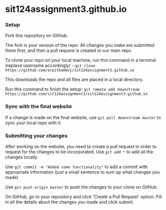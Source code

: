 # sit124assignment3.github.io

### Setup

Fork this repository on GitHub.

The fork is your version of the repo. All changes you make are submitted there first, and then a pull request is created to our main repo.

To clone your repo on your local machine, run this command in a terminal (replace username accordingly) - `git clone https://github.com/arpitkamboj/sit124assignment3.github.io`

This downloads the repo and all files are placed in a local directory.

Run this command to finish the setup:
`git remote add downstream https://github.com/sit124assignment3/sit124assignment3.github.io`

### Sync with the final website

If a change is made on the final website, use `git pull downstream master` to sync your local repo with it.

### Submitting your changes

After working on the website, you need to create a pull request in order to request for the changes to be incorporated.
Use `git add *` to add all the changes locally.

Use `git commit -m "Added some functionality"` to add a commit with appropriate information (just a small sentence to sum up what changes you made)

Use `git push origin master` to push the changes to your clone on GitHub.

On GitHub, go to your repository and click 'Create a Pull Request' option.
Fill in all the details about the changes you made and click submit.
